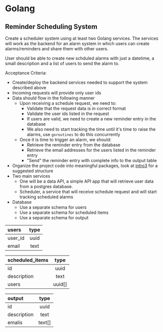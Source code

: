 # Golang

## Reminder Scheduling System

Create a scheduler system using at least two Golang services. The services will work as the backend for an alarm system in which users can create alarms/reminders and share them with other users.

User should be able to create new schduled alarms with just a datetime, a small description and a list of users to send the alarm to.

Acceptance Criteria:
- Create/deploy the backend services needed to support the system described above 
- Incoming  requests will provide only user ids 
- Data should flow in the following manner
  - Upon receiving a schedule request, we need to:
    - Validate that the request data is in correct format
    - Validate the user ids listed in the request
    - If users are valid, we need to create a new reminder entry in the database
    - We also need to start tracking the time until it's time to raise the alarms, use `goroutines` to do this concurrently
  - Once it is time to trigger an alarm, we should:
    - Retrieve the reminder entry from the database
    - Retrieve the email addresses for the users listed in the reminder entry
    - "Send" the reminder entry with complete info to the output table
- Organize the project code into meaningful packages, look at [intro3](https://github.com/vorticist/golang-intro/blob/main/intro3/intro3.md#packages) for a suggested structure
- Two main services
  - One will be a data API, a simple API app that will retrieve user data from a postgres database.
  - Scheduler, a service that will receive schedule request and will start tracking scheduled alarms
- Database
  - Use a separate schema for users
  - Use a separate schema for scheduled items
  - Use a separate schema for output

| users   | type  |
| :------ | :---: |
| user_id | uuid  |
| email   | text  |


| scheduled_items |  type  |
| :-------------- | :----: |
| id              |  uuid  |
| description     |  text  |
| users           | uuid[] |

| output      |  type  |
| :---------- | :----: |
| id          |  uuid  |
| description |  text  |
| emalis      | text[] |
